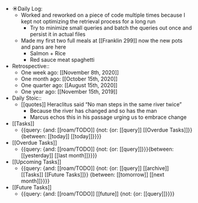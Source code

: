 - ☀️Daily Log:
    - Worked and reworked on a piece of code multiple times because I kept not optimizing the retrieval process for a long run
        - Try to minimize small queries and batch the queries out once and persist it in actual files
    - Made my first two full meals at [[Franklin 299]] now the new pots and pans are here
        - Salmon + Rice
        - Red sauce meat spaghetti
- Retrospective::
    - One week ago: [[November 8th, 2020]]
    - One month ago: [[October 15th, 2020]]
    - One quarter ago: [[August 15th, 2020]]
    - One year ago: [[November 15th, 2019]]
- Daily Stoic::
    - [[quotes]] Heraclitus said “No man steps in the same river twice”
        - Because the river has changed and so has the man
        - Marcus echos this in his passage urging us to embrace change
- [[Tasks]]
    - {{query: {and: [[roam/TODO]] {not: {or: [[query]] [[Overdue Tasks]]}} {between: [[today]] [[today]]}}}}
- [[Overdue Tasks]]
    - {{query: {and: [[roam/TODO]] {not: {or: [[query]]}}}{between: [[yesterday]] [[last month]]}}}}
- [[Upcoming Tasks]]
    - {{query: {and: [[roam/TODO]] {not: {or: [[query]] [[archive]] [[Tasks]] [[Future Tasks]]}} {between: [[tomorrow]] [[next month]]}}}}
- [[Future Tasks]]
    - {{query: {and: [[roam/TODO]] [[future]] {not: {or: [[query]]}}}}
